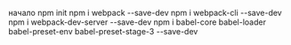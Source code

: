 начало
npm init
npm i webpack --save-dev
npm i webpack-cli --save-dev
npm i  webpack-dev-server --save-dev
npm i babel-core babel-loader babel-preset-env babel-preset-stage-3 --save-dev

